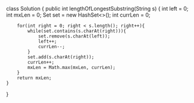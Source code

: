 class Solution {
    public int lengthOfLongestSubstring(String s) {
        int left = 0;
        int mxLen = 0;
        Set<Character> set = new HashSet<>();
        int currLen = 0;

        for(int right = 0; right < s.length(); right++){
            while(set.contains(s.charAt(right))){
                set.remove(s.charAt(left));
                left++;
                currLen--;
            }
            set.add(s.charAt(right));
            currLen++;
            mxLen = Math.max(mxLen, currLen);
        }
        return mxLen;
    }
}
